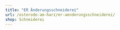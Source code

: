 ```yaml
---
title: "ER Änderungsschneiderei"
url: /osterode-am-harz/er-aenderungsschneiderei/
shop: Schneiderei
---
```


